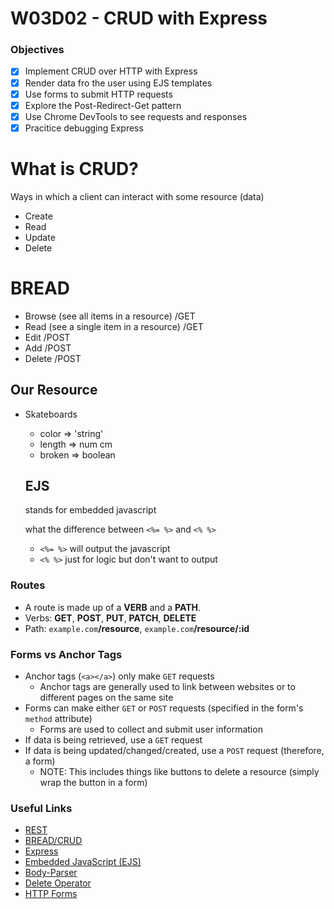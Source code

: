# W03D02 - CRUD with Express

### Objectives
- [X] Implement CRUD over HTTP with Express
- [X] Render data fro the user using EJS templates
- [X] Use forms to submit HTTP requests
- [X] Explore the Post-Redirect-Get pattern
- [X] Use Chrome DevTools to see requests and responses
- [X] Pracitice debugging Express

# What is CRUD?
Ways in which a client can interact with some resource (data)

- Create
- Read
- Update
- Delete

# BREAD

- Browse (see all items in a resource) /GET
- Read (see a single item in a resource) /GET
- Edit /POST
- Add  /POST
- Delete /POST

## Our Resource
- Skateboards
  - color => 'string'
  - length => num cm
  - broken => boolean

  ## EJS
  stands for embedded javascript

  what the difference between `<%= %>` and `<% %>`
  - `<%= %>` will output the javascript
  - `<% %>` just for logic but don't want to output

### Routes

* A route is made up of a **VERB** and a **PATH**.
* Verbs: **GET**, **POST**, **PUT**, **PATCH**, **DELETE**
* Path: `example.com`**/resource**, `example.com`**/resource/:id**

### Forms vs Anchor Tags
* Anchor tags (`<a></a>`) only make `GET` requests
  * Anchor tags are generally used to link between websites or to different pages on the same site
* Forms can make either `GET` or `POST` requests (specified in the form's `method` attribute)
  * Forms are used to collect and submit user information
* If data is being retrieved, use a `GET` request
* If data is being updated/changed/created, use a `POST` request (therefore, a form)
  * NOTE: This includes things like buttons to delete a resource (simply wrap the button in a form)

### Useful Links
* [REST](https://en.wikipedia.org/wiki/Representational_state_transfer)
* [BREAD/CRUD](https://en.wikipedia.org/wiki/Create,_read,_update_and_delete)
* [Express](https://github.com/expressjs/express)
* [Embedded JavaScript (EJS)](https://github.com/mde/ejs)
* [Body-Parser](https://github.com/expressjs/body-parser)
* [Delete Operator](https://developer.mozilla.org/en-US/docs/Web/JavaScript/Reference/Operators/delete)
* [HTTP Forms](https://developer.mozilla.org/en-US/docs/Learn/HTML/Forms/Sending_and_retrieving_form_data)